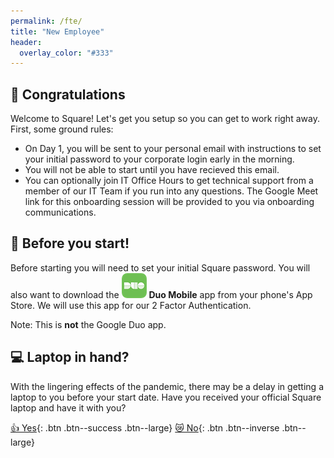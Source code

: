 ```yaml
---
permalink: /fte/
title: "New Employee"
header:
  overlay_color: "#333"
---
```

## 🎉 Congratulations
Welcome to Square! Let's get you setup so you can get to work right away. First, some ground rules:

* On Day 1, you will be sent to your personal email with instructions to set your initial password to your corporate login early in the morning.
* You will not be able to start until you have recieved this email.
* You can optionally join IT Office Hours to get technical support from a member of our IT Team if you run into any questions. The Google Meet link for this onboarding session will be provided to you via onboarding communications.

## 📱 Before you start!
Before starting you will need to set your initial Square password. You will also want to download the ![Duo Mobile](/assets/images/duo-icon.png) __Duo Mobile__ app from your phone's App Store. We will use this app for our 2 Factor Authentication.

Note: This is __not__ the Google Duo app.

## 💻 Laptop in hand?
With the lingering effects of the pandemic, there may be a delay in getting a laptop to you before your start date. Have you received your official Square laptop and have it with you?

[👍  Yes](/os){: .btn .btn--success .btn--large} [😿  No](/alt){: .btn .btn--inverse .btn--large}